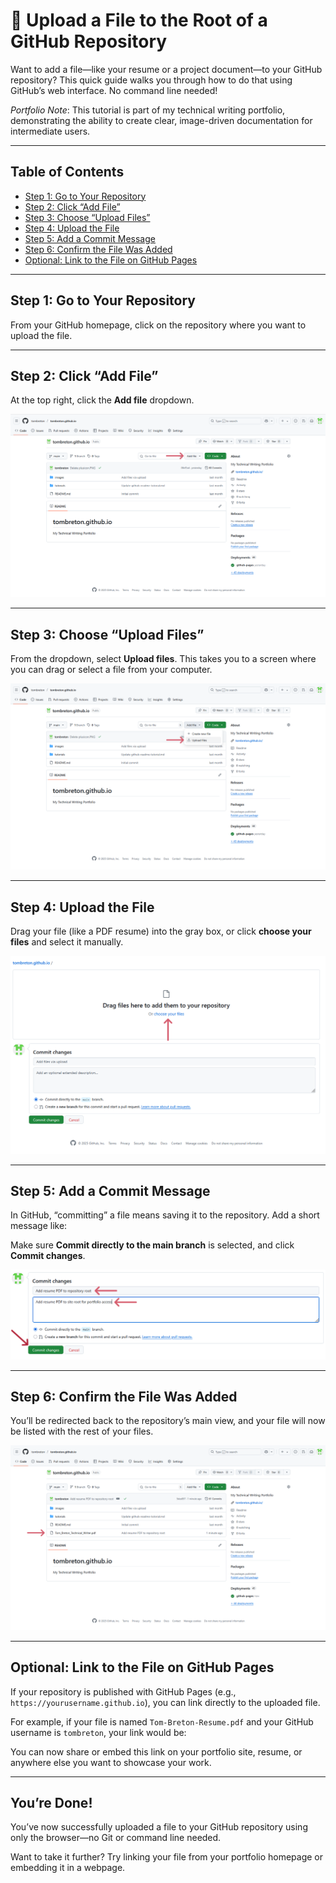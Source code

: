 # 📄 Upload a File to the Root of a GitHub Repository

Want to add a file—like your resume or a project document—to your GitHub repository? This quick guide walks you through how to do that using GitHub’s web interface. No command line needed!

*Portfolio Note*: This tutorial is part of my technical writing portfolio, demonstrating the ability to create clear, image-driven documentation for intermediate users.

---

## Table of Contents

- [Step 1: Go to Your Repository](#step-1-go-to-your-repository)
- [Step 2: Click “Add File”](#step-2-click-add-file)
- [Step 3: Choose “Upload Files”](#step-3-choose-upload-files)
- [Step 4: Upload the File](#step-4-upload-the-file)
- [Step 5: Add a Commit Message](#step-5-add-a-commit-message)
- [Step 6: Confirm the File Was Added](#step-6-confirm-the-file-was-added)
- [Optional: Link to the File on GitHub Pages](#optional-link-to-the-file-on-github-pages)

---

## Step 1: Go to Your Repository

From your GitHub homepage, click on the repository where you want to upload the file.

---

## Step 2: Click “Add File”

At the top right, click the **Add file** dropdown.

![Click "Add file"](/images/AddFile.PNG)

---

## Step 3: Choose “Upload Files”

From the dropdown, select **Upload files**. This takes you to a screen where you can drag or select a file from your computer.

![Select "Upload files"](/images/UploadFiles.PNG)

---

## Step 4: Upload the File

Drag your file (like a PDF resume) into the gray box, or click **choose your files** and select it manually.

![Drag or select your file](/images/DragFileorChoose.PNG)

---

## Step 5: Add a Commit Message

In GitHub, “committing” a file means saving it to the repository. Add a short message like:


Make sure **Commit directly to the main branch** is selected, and click **Commit changes**.

![Enter a commit message](/images/CommitChanges.PNG)

---

## Step 6: Confirm the File Was Added

You’ll be redirected back to the repository’s main view, and your file will now be listed with the rest of your files.

![Confirm upload](/images/Confirm.PNG)

---

## Optional: Link to the File on GitHub Pages

If your repository is published with GitHub Pages (e.g., `https://yourusername.github.io`), you can link directly to the uploaded file.

For example, if your file is named `Tom-Breton-Resume.pdf` and your GitHub username is `tombreton`, your link would be:


You can now share or embed this link on your portfolio site, resume, or anywhere else you want to showcase your work.

---

## You’re Done!

You’ve now successfully uploaded a file to your GitHub repository using only the browser—no Git or command line needed.

Want to take it further? Try linking your file from your portfolio homepage or embedding it in a webpage.
